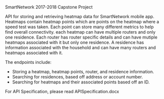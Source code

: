 SmartNetwork
2017-2018 Capstone Project

API for storing and retrieving heatmap data for SmartNetwork mobile app. Heatmaps contain heatmap points which are points on the heatmap where a speed test was taken. Each point can store many different metrics to help find overall connectivity. each heatmap can have multiple routers and only one residence. Each router has router specific details and can have mutiple heatmaps associated with it but only one residence. A residence has information associated with the household and can have many routers and heatmaps associated with it.

The endpoints include:
 - Storing a heatmap, heatmap points, router, and residence information.
 - Searching for residences, based off address or account number.
 - Searching for heatmaps and their associated points based off an ID.

For API Specification, please read APISpecification.docx





